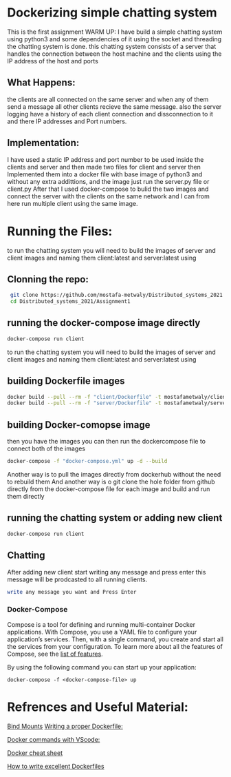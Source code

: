 # Dockerizing simple chatting system 

This is the first assignment  WARM UP:
I have build a simple chatting system using python3 and some dependencies of it using the socket and threading the chatting system is done.
this chatting system consists of a server that handles the connection between the host machine and the clients using the IP address of the host and ports

## What Happens:
the clients are all connected on the same server and when any of them send a message all other clients recieve the same message.
also the server logging have a history of each client connection and dissconnection to it and there IP addresses and Port numbers.

## Implementation:
I have used a static IP address and port number to be used inside the clients and server and then made two files for client and server 
then Implemented them into a docker file with base image of python3 and without any extra addittions, and the image just run the server.py file or client.py
After that I used docker-compose to bulid the two images and connect the server with the clients on the same network and I can from here run multiple client using the same image.

# Running the Files:
to run the chatting system you will need to build the images of server and client images and naming them client:latest and server:latest using 

## Clonning the repo:
```bash
 git clone https://github.com/mostafa-metwaly/Distributed_systems_2021.git
 cd Distributed_systems_2021/Assignment1
```
## running the docker-compose image directly 
```bash
docker-compose run client
```

to run the chatting system you will need to build the images of server and client images and naming them client:latest and server:latest using 
## building Dockerfile images
```bash
docker build --pull --rm -f "client/Dockerfile" -t mostafametwaly/client "client" 
docker build --pull --rm -f "server/Dockerfile" -t mostafametwaly/server "server" 
```

## building Docker-comopse image

then you have the images you can then run the dockercompose file to connect both of the images 
```bash
docker-compose -f "docker-compose.yml" up -d --build
```
Another way is to pull the images directly from dockerhub without the need to rebuild them 
And another way is o git clone the hole folder from github directly from the docker-compose file for each image and build and run them directly

## running the chatting system or adding new client
```bash
docker-compose run client
```
## Chatting
After adding new client start writing any message and press enter this message will be prodcasted to all running clients.
```bash
write any message you want and Press Enter
```




### Docker-Compose

Compose is a tool for defining and running multi-container Docker applications. With Compose, you use a YAML file to configure your application’s services. Then, with a single command, you create and start all the services from your configuration. To learn more about all the features of Compose, see the [list of features](https://docs.docker.com/compose/overview/#features).

By using the following command you can start up your application:

```
docker-compose -f <docker-compose-file> up
```



# Refrences and Useful Material:

[Bind Mounts](https://docs.docker.com/storage/bind-mounts/)
[Writing a proper Dockerfile:](https://docs.docker.com/engine/reference/builder/)

[Docker commands with VScode:](https://github.com/Microsoft/vscode-docker)

[Docker cheat sheet](https://github.com/wsargent/docker-cheat-sheet)

[How to write excellent Dockerfiles](https://rock-it.pl/how-to-write-excellent-dockerfiles/)

